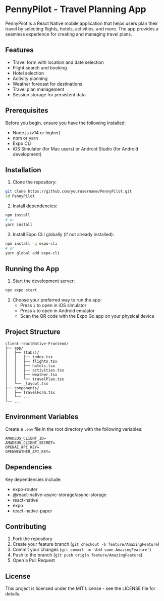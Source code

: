 # PennyPilot - Travel Planning App

PennyPilot is a React Native mobile application that helps users plan their travel by selecting flights, hotels, activities, and more. The app provides a seamless experience for creating and managing travel plans.

## Features

- Travel form with location and date selection
- Flight search and booking
- Hotel selection
- Activity planning
- Weather forecast for destinations
- Travel plan management
- Session storage for persistent data

## Prerequisites

Before you begin, ensure you have the following installed:
- Node.js (v14 or higher)
- npm or yarn
- Expo CLI
- iOS Simulator (for Mac users) or Android Studio (for Android development)

## Installation

1. Clone the repository:
```bash
git clone https://github.com/yourusername/PennyPilot.git
cd PennyPilot
```

2. Install dependencies:
```bash
npm install
# or
yarn install
```

3. Install Expo CLI globally (if not already installed):
```bash
npm install -g expo-cli
# or
yarn global add expo-cli
```

## Running the App

1. Start the development server:
```bash
npx expo start
```

2. Choose your preferred way to run the app:
   - Press `i` to open in iOS simulator
   - Press `a` to open in Android emulator
   - Scan the QR code with the Expo Go app on your physical device

## Project Structure

```
client-reactNative-Frontend/
├── app/
│   ├── (tabs)/
│   │   ├── index.tsx
│   │   ├── flights.tsx
│   │   ├── hotels.tsx
│   │   ├── activities.tsx
│   │   ├── weather.tsx
│   │   └── travelPlan.tsx
│   └── _layout.tsx
├── components/
│   ├── TravelForm.tsx
│   └── ...
└── ...
```

## Environment Variables

Create a `.env` file in the root directory with the following variables:
```
AMADEUS_CLIENT_ID=
AMADEUS_CLIENT_SECRET=
OPENAI_API_KEY=
OPENWEATHER_API_KEY=
```

## Dependencies

Key dependencies include:
- expo-router
- @react-native-async-storage/async-storage
- react-native
- expo
- react-native-paper

## Contributing

1. Fork the repository
2. Create your feature branch (`git checkout -b feature/AmazingFeature`)
3. Commit your changes (`git commit -m 'Add some AmazingFeature'`)
4. Push to the branch (`git push origin feature/AmazingFeature`)
5. Open a Pull Request

## License

This project is licensed under the MIT License - see the LICENSE file for details.
